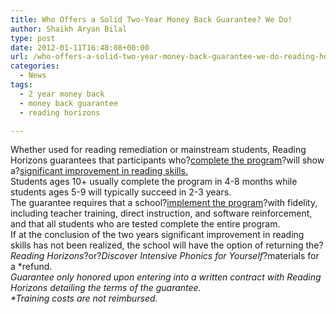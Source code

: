 ```yaml
---
title: Who Offers a Solid Two-Year Money Back Guarantee? We Do!
author: Shaikh Aryan Bilal
type: post
date: 2012-01-11T16:48:08+00:00
url: /who-offers-a-solid-two-year-money-back-guarantee-we-do-reading-horizons/
categories:
  - News
tags:
  - 2 year money back
  - money back guarantee
  - reading horizons

---
```

Whether used for reading remediation or mainstream students, Reading Horizons guarantees that participants who?<span style="text-decoration: underline;">complete the program</span>?will show a?<span style="text-decoration: underline;">significant improvement in reading skills.</span>  
Students ages 10+ usually complete the program in 4-8 months while students ages 5-9 will typically succeed in 2-3 years.  
The guarantee requires that a school?<a href="http://readinghorizons.com/solutions/implementation.aspx" target="_blank" rel="noopener">implement the program</a>?with fidelity, including teacher training, direct instruction, and software reinforcement, and that all students who are tested complete the entire program.  
If at the conclusion of the two years significant improvement in reading skills has not been realized, the school will have the option of returning the?_Reading Horizons_?or?_Discover Intensive Phonics for Yourself_?materials for a *refund.  
_Guarantee only honored upon entering into a written contract with Reading Horizons detailing the terms of the guarantee._  
_*Training costs are not reimbursed._